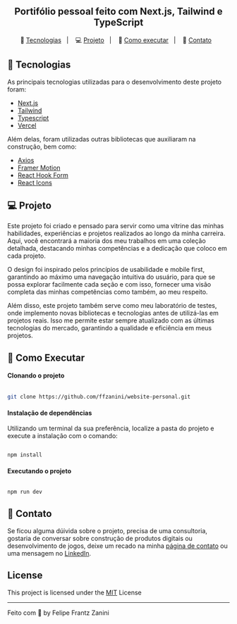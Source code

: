 <h2 align="center">
  Portifólio pessoal feito com Next.js, Tailwind e TypeScript
</h2>

<p align="center">
  🚀 <a href="#-tecnologias">Tecnologias</a>&nbsp;&nbsp;&nbsp;|&nbsp;&nbsp;&nbsp;
  💻 <a href="#-projeto">Projeto</a>&nbsp;&nbsp;&nbsp;|&nbsp;&nbsp;&nbsp;
  🔖 <a href="#-como-executar">Como executar</a>&nbsp;&nbsp;&nbsp;|&nbsp;&nbsp;&nbsp;
  👋 <a href="#-contato">Contato</a>&nbsp;&nbsp;&nbsp;
</p>

## 🚀 Tecnologias

As principais tecnologias utilizadas para o desenvolvimento deste projeto foram:

- [Next.js](https://nextjs.org/)
- [Tailwind](https://tailwindcss.com/)
- [Typescript](https://www.typescriptlang.org/)
- [Vercel](https://vercel.com/)

Além delas, foram utilizadas outras bibliotecas que auxiliaram na construção, bem como:

- [Axios](https://axios-http.com/)
- [Framer Motion](https://motion.dev/)
- [React Hook Form](https://react-hook-form.com/)
- [React Icons](https://react-icons.github.io/react-icons/)

## 💻 Projeto

Este projeto foi criado e pensado para servir como uma vitrine das minhas habilidades, experiências e projetos realizados ao longo da minha carreira. Aqui, você encontrará a maioria dos meu trabalhos em uma coleção detalhada, destacando minhas competências e a dedicação que coloco em cada projeto.

O design foi inspirado pelos princípios de usabilidade e mobile first, garantindo ao máximo uma navegação intuitiva do usuário, para que se possa explorar facilmente cada seção e com isso, fornecer uma visão completa das minhas competências como também, ao meu respeito.

Além disso, este projeto também serve como meu laboratório de testes, onde implemento novas bibliotecas e tecnologias antes de utilizá-las em projetos reais. Isso me permite estar sempre atualizado com as últimas tecnologias do mercado, garantindo a qualidade e eficiência em meus projetos.

## 🔖 Como Executar

#### Clonando o projeto
```sh

git clone https://github.com/ffzanini/website-personal.git

```
#### Instalação de dependências
Utilizando um terminal da sua preferência, localize a pasta do projeto e execute a instalação com o comando:
```sh

npm install

```
#### Executando o projeto
```sh

npm run dev

```
## 👋 Contato
Se ficou alguma dúivida sobre o projeto, precisa de uma consultoria, gostaria de conversar sobre construção de produtos digitais ou desenvolvimento de jogos, deixe um recado na minha [página de contato](https://www.ffzanini.dev/contact)  ou uma mensagem no [LinkedIn](https://www.linkedin.com/in/ffzanini/).

## License
<p align="justify">
This project is licensed under the <a href="https://github.com/ffzanini/website-personal/blob/main/LICENSE">MIT<a/> License
</p>
    
---

Feito com 💙 by Felipe Frantz Zanini

